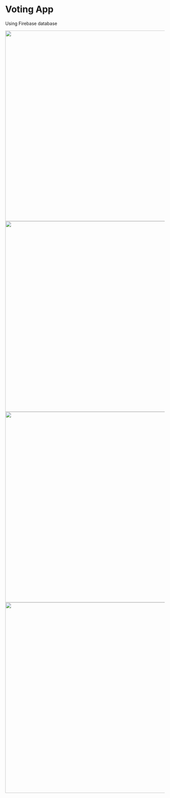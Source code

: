 # Voting App
   Using Firebase database
 

<img src="https://user-images.githubusercontent.com/111499619/214357043-3efd9790-a87b-4e2b-b693-fcb713612a06.jpeg" style=" height:600PX; " data-target="animated-image.originalImage">                     <img src="https://user-images.githubusercontent.com/111499619/214357147-ff3422c8-b786-40f5-b6e6-fddb51143b16.jpeg" style=" height:600PX; " data-target="animated-image.originalImage">                 
<img src="https://user-images.githubusercontent.com/111499619/214357198-7c9958c6-a033-4e93-b448-12adb2f824c0.jpeg" style=" height:600PX; " data-target="animated-image.originalImage">                     <img src="https://user-images.githubusercontent.com/111499619/214357300-13f9dc18-24fe-45a1-8cfb-729106d25f9f.jpeg" style=" height:600PX; " data-target="animated-image.originalImage">


